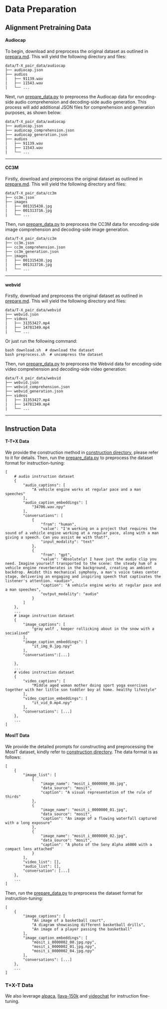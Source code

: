 
# Data Preparation


## Alignment Pretraining Data

#### Audiocap

To begin, download and preprocess the original dataset as outlined in  [prepara.md](T_X_pair_data/audiocap/prepare.md). This will yield the following directory and files:
```angular2html
data/T-X_pair_data/audiocap
├── audiocap.json
├── audios
|   ├── 91139.wav
|   ├── 11543.wav
|   └── ...
```
Next, run [prepare_data.py](prepare_data.py) to preprocess the Audiocap data for encoding-side audio comprehension and decoding-side audio generation. This process will add additional JSON files for comprehension and generation purposes, as shown below:
```angular2html
data/T-X_pair_data/audiocap
├── audiocap.json
├── audiocap_comprehension.json
├── audiocap_generation.json
├── audios
|   ├── 91139.wav
|   ├── 11543.wav
|   └── ...
```
----------------

#### CC3M

Firstly, download and preprocess the original dataset as outlined in [prepare.md](T_X_pair_data/cc3m/prepare.md). This will yield the following directory and files:
```angular2html
data/T-X_pair_data/cc3m
├── cc3m.json
├── images
|   ├── 001315438.jpg
|   ├── 001313716.jpg
|   └── ...
```
Then, run [prepare_data.py](prepare_data.py) to preprocess the CC3M data for encoding-side image comprehension and decoding-side image generation.

```angular2html
data/T-X_pair_data/cc3m
├── cc3m.json
├── cc3m_comprehension.json
├── cc3m_generation.json
├── images
|   ├── 001315438.jpg
|   ├── 001313716.jpg
|   └── ...
```


---------------

#### webvid
Firstly, download and preprocess the original dataset as outlined in [prepare.md](T_X_pair_data/webvid/prepare.md). This will yield the following directory and files:
```angular2html
data/T-X_pair_data/webvid
├── webvid.json
├── videos
|   ├── 31353427.mp4
|   ├── 14781349.mp4
|   └── ...
```
Or just run the following command:
```
bash download.sh  # download the dataset
bash preprocess.sh  # uncompress the dataset
```

Then, run [prepare_data.py](prepare_data.py) to preprocess the Webvid data for encoding-side video comprehension and decoding-side video generation:
```angular2html
data/T-X_pair_data/webvid
├── webvid.json
├── webvid_comprehension.json
├── webvid_generation.json
├── videos
|   ├── 31353427.mp4
|   ├── 14781349.mp4
|   └── ...
```

------------



## Instruction Data

#### T-T+X Data
We provide the construction method in [construction directory](IT_data/T-T+X_data/construction), please refer to it for details. 
Then, run the [prepare_data.py](prepare_data.py) to preprocess the dataset format for instruction-tuning:
```
[   
    # audio instruction dataset
    {
        "audio_captions": [
            "A vehicle engine works at regular pace and a man speeches"
        ],
        "audio_caption_embeddings": [
            "34706.wav.npy"
        ],
        "conversations": [
            {
                "from": "human",
                "value": "I'm working on a project that requires the sound of a vehicle engine working at a regular pace, along with a man giving a speech. Can you assist me with that?",
                "input_modality": "text"
            },
            {
                "from": "gpt",
                "value": "Absolutely! I have just the audio clip you need. Imagine yourself transported to the scene: the steady hum of a vehicle engine reverberates in the background, creating an ambient backdrop. Amidst this mechanical symphony, a man's voice takes center stage, delivering an engaging and inspiring speech that captivates the listener's attention. <audio>",
                "caption": "A vehicle engine works at regular pace and a man speeches",
                "output_modality": "audio"
            }
        ]
    },
    ...
    # image instruction dataset
    {
        "image_captions": [
            "gray wolf , keeper rollicking about in the snow with a socialised"
        ],
        "image_caption_embeddings": [
            "it_img_0.jpg.npy"
        ],
        "conversations":[...]

    },
    ...
    # video instruction dataset
    {
        "video_captions": [
            "Middle aged woman mother doing sport yoga exercises together with her little son toddler boy at home. healthy lifestyle"
        ],
        "video_caption_embeddings": [
            "it_vid_0.mp4.npy"
        ],
        "conversations": [...]
    },
    ...    
]
```

#### MosIT Data
We provide the detailed prompts for constructing and preprocessing the MosIT dataset, kindly refer to [construction directory](IT_data/MosIT_data/construction).
The data format is as follows:
```
[
    {
        "image_list": [
            {
                "image_name": "mosit_i_0000000_00.jpg",
                "data_source": "mosit",
                "caption": "A visual representation of the rule of thirds"
            },
            {
                "image_name": "mosit_i_0000000_01.jpg",
                "data_source": "mosit",
                "caption": "An image of a flowing waterfall captured with a long exposure"
            },
            {
                "image_name": "mosit_i_0000000_02.jpg",
                "data_source": "mosit",
                "caption": "A photo of the Sony Alpha a6000 with a compact lens attached"
            }
        ],
        "video_list": [],
        "audio_list": [],
        "conversation": [...]
    },
    ...
]
```
Then, run the [prepare_data.py](prepare_data.py) to preprocess the dataset format for instruction-tuning:
```
[
    {
        "image_captions": [
            "An image of a basketball court",
            "A diagram showcasing different basketball drills",
            "An image of a player passing the basketball"
        ],
        "image_caption_embeddings": [
            "mosit_i_0000002_00.jpg.npy",
            "mosit_i_0000002_01.jpg.npy",
            "mosit_i_0000002_04.jpg.npy"
        ],
        "conversations": [...]
    },
    ...
]
``` 

### T+X-T Data

We also leverage [alpaca](https://huggingface.co/datasets/tatsu-lab/alpaca), [llava-150k](https://huggingface.co/datasets/liuhaotian/LLaVA-Instruct-150K) and [videochat](https://huggingface.co/datasets/OpenGVLab/VideoChat2-IT) for instruction fine-tuning. 







